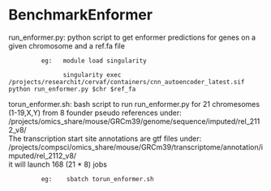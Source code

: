 # BenchmarkEnformer

run_enformer.py:   python script to get enformer predictions for genes on a given chromosome and a ref.fa file 

             eg:   module load singularity
             
                   singularity exec  /projects/researchit/cervaf/containers/cnn_autoencoder_latest.sif python run_enformer.py $chr $ref_fa
                   
torun_enformer.sh: bash script to run run_enformer.py for 21 chromesomes (1-19,X,Y) from 8 founder pseudo references under:    
                    /projects/omics_share/mouse/GRCm39/genome/sequence/imputed/rel_2112_v8/                     
                    The transcription start site annotations are gtf files under:                    
                    /projects/compsci/omics_share/mouse/GRCm39/transcriptome/annotation/imputed/rel_2112_v8/                    
                    it will launch 168 (21 * 8) jobs 
                    
             eg:    sbatch torun_enformer.sh
